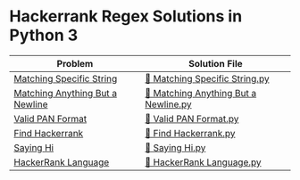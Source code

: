 # Hackerrank Regex Solutions in Python 3

| Problem | Solution File |
| ----------- | ----------- |
| [Matching Specific String](https://www.hackerrank.com/challenges/matching-specific-string/problem) | [📄 Matching Specific String.py](https://github.com/kaili-chen/snippets/blob/main/hackerrank/Regex/Matching%20Specific%20String.py) |
| [Matching Anything But a Newline](https://www.hackerrank.com/challenges/matching-anything-but-new-line/problem) | [📄 Matching Anything But a Newline.py](https://github.com/kaili-chen/snippets/blob/main/hackerrank/Regex/Matching%20Anything%20But%20a%20Newline.py) |
| [Valid PAN Format](https://www.hackerrank.com/challenges/valid-pan-format/problem) | [📄 Valid PAN Format.py](https://github.com/kaili-chen/snippets/blob/main/hackerrank/Regex/Valid%20PAN%20Format.py) |
| [Find Hackerrank](https://www.hackerrank.com/challenges/find-hackerrank/problem) | [📄 Find Hackerrank.py](https://github.com/kaili-chen/snippets/blob/main/hackerrank/Regex/Find%20Hackerrank.py) |
| [Saying Hi](https://www.hackerrank.com/challenges/saying-hi/problem) | [📄 Saying Hi.py](https://github.com/kaili-chen/snippets/blob/main/hackerrank/Regex/Saying%20Hi.py) |
| [HackerRank Language](https://www.hackerrank.com/challenges/hackerrank-language/problem) | [📄 HackerRank Language.py](https://github.com/kaili-chen/snippets/blob/main/hackerrank/Regex/HackerRank%20Language.py) |
